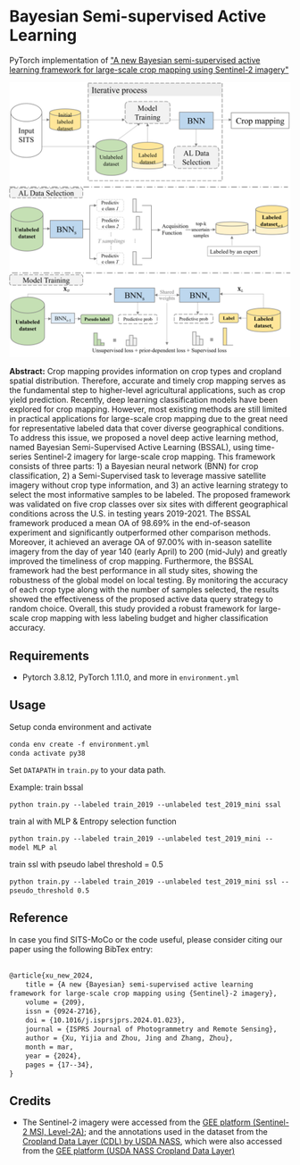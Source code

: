 # Bayesian Semi-supervised Active Learning

PyTorch implementation of  ["A new Bayesian semi-supervised active learning framework for large-scale crop mapping using Sentinel-2 imagery"](https://doi.org/10.1016/j.isprsjprs.2024.01.023)

<img src="png/Picture1.png" title="" alt="Picture1.png" width="543">


**Abstract:** Crop mapping provides information on crop types and cropland spatial distribution. Therefore, accurate and timely crop mapping serves as the fundamental step to higher-level agricultural applications, such as crop yield prediction. Recently, deep learning classification models have been explored for crop mapping. However, most existing methods are still limited in practical applications for large-scale crop mapping due to the great need for representative labeled data that cover diverse geographical conditions. To address this issue, we proposed a novel deep active learning method, named Bayesian Semi-Supervised Active Learning (BSSAL), using time-series Sentinel-2 imagery for large-scale crop mapping. This framework consists of three parts: 1) a Bayesian neural network (BNN) for crop classification, 2) a Semi-Supervised task to leverage massive satellite imagery without crop type information, and 3) an active learning strategy to select the most informative samples to be labeled. The proposed framework was validated on five crop classes over six sites with different geographical conditions across the U.S. in testing years 2019-2021. The BSSAL framework produced a mean OA of 98.69% in the end-of-season experiment and significantly outperformed other comparison methods. Moreover, it achieved an average OA of 97.00% with in-season satellite imagery from the day of year 140 (early April) to 200 (mid-July) and greatly improved the timeliness of crop mapping. Furthermore, the BSSAL framework had the best performance in all study sites, showing the robustness of the global model on local testing. By monitoring the accuracy of each crop type along with the number of samples selected, the results showed the effectiveness of the proposed active data query strategy to random choice. Overall, this study provided a robust framework for large-scale crop mapping with less labeling budget and higher classification accuracy.

## Requirements

* Pytorch 3.8.12, PyTorch 1.11.0, and more in `environment.yml`

## Usage

Setup conda environment and activate

```
conda env create -f environment.yml
conda activate py38
```

Set `DATAPATH` in `train.py` to your data path. 

Example: train bssal

```shell
python train.py --labeled train_2019 --unlabeled test_2019_mini ssal
```

train al with MLP & Entropy selection function

```shell
python train.py --labeled train_2019 --unlabeled test_2019_mini --model MLP al
```

train ssl with pseudo label threshold = 0.5

```shell
python train.py --labeled train_2019 --unlabeled test_2019_mini ssl --pseudo_threshold 0.5
```

## Reference

In case you find SITS-MoCo or the code useful, please consider citing our paper using the following BibTex entry:

```

@article{xu_new_2024,
	title = {A new {Bayesian} semi-supervised active learning framework for large-scale crop mapping using {Sentinel}-2 imagery},
	volume = {209},
	issn = {0924-2716},
	doi = {10.1016/j.isprsjprs.2024.01.023},
	journal = {ISPRS Journal of Photogrammetry and Remote Sensing},
	author = {Xu, Yijia and Zhou, Jing and Zhang, Zhou},
	month = mar,
	year = {2024},
	pages = {17--34},
}

```

## Credits

- The Sentinel-2 imagery were accessed from the [GEE platform (Sentinel-2 MSI, Level-2A)](https://developers.google.com/earth-engine/datasets/catalog/COPERNICUS_S2_SR); and the annotations used in the dataset from the [Cropland Data Layer (CDL) by USDA NASS](https://www.nass.usda.gov/Research_and_Science/Cropland/SARS1a.php), which were also accessed from the [GEE platform (USDA NASS Cropland Data Layer)](https://developers.google.com/earth-engine/datasets/catalog/USDA_NASS_CDL)
